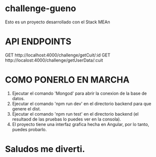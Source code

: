 # challenge-gueno
Esto es un proyecto desarrollado con el Stack MEAn

# API ENDPOINTS
  GET http://localhost:4000/challenge/getCuit/:id
  GET http://localost:4000/challenge/getUserData/:cuit

# COMO PONERLO EN MARCHA
  1. Ejecutar el comando 'Mongod' para abrir la conexion de la base de datos.
  2. Ejecutar el comando 'npm run dev' en el directorio backend para que genere el dist.
  3. Ejecutar el comando 'npm run test' en el directorio backend (el resultaod de las pruebas lo puedes ver en la consola).
  4. El proyecto tiene una interfaz grafica hecha en Angular, por lo tanto, puedes probarlo.

# Saludos me diverti.
